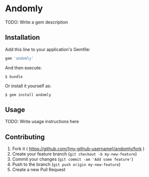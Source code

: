 # Andomly

TODO: Write a gem description

## Installation

Add this line to your application's Gemfile:

```ruby
gem 'andomly'
```

And then execute:

    $ bundle

Or install it yourself as:

    $ gem install andomly

## Usage

TODO: Write usage instructions here

## Contributing

1. Fork it ( https://github.com/[my-github-username]/andomly/fork )
2. Create your feature branch (`git checkout -b my-new-feature`)
3. Commit your changes (`git commit -am 'Add some feature'`)
4. Push to the branch (`git push origin my-new-feature`)
5. Create a new Pull Request
